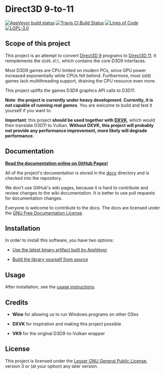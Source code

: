 # Direct3D 9-to-11

[![AppVeyor build status](https://ci.appveyor.com/api/projects/status/30d6a8gwk4w0u4h8?svg=true)](https://ci.appveyor.com/project/GuildMasterInfinite/d3d9-to-11)
[![Travis CI Build Status](https://travis-ci.com/GabrielMajeri/d3d9-to-11.svg?branch=master)](https://travis-ci.com/GabrielMajeri/d3d9-to-11)
[![Lines of Code](https://tokei.rs/b1/github/GabrielMajeri/d3d9-to-11)](https://github.com/GabrielMajeri/d3d9-to-11)
[![LGPL-3.0](https://img.shields.io/github/license/GabrielMajeri/d3d9-to-11.svg)](LICENSE)

## Scope of this project

This project is an attempt to convert [Direct3D 9](https://en.wikipedia.org/wiki/Direct3D#Direct3D_9) programs
to [Direct3D 11](https://en.wikipedia.org/wiki/Direct3D#Direct3D_11).
It reimplements the `d3d9.dll`, which contains the core D3D9 interfaces.

Most D3D9 games are CPU limited on modern PCs, since GPU power increased exponentially while CPUs fell behind.
Furthermore, most (old) games lack multithreading support, draining the CPU resource even more.

This project uplifts the games D3D9 graphics API calls to D3D11.

**Note**: **the project is currently under heavy development. Currently, it is _not_ capable of running _real games_**. You are welcome to build and test it yourself if you want to.

**Important**: this project **should be used together with [DXVK](https://github.com/doitsujin/dxvk/)**, which would then translate D3D11 to Vulkan.
**Without DXVK, this project will probably not provide any performance improvement, more likely will degrade performance.**

## Documentation

[**Read the documentation online on GitHub Pages!**](https://gabrielmajeri.github.io/d3d9-to-11/)

All of the project's documentation is stored in the [docs](docs/index.md) directory
and is checked into the repository.

We don't use GitHub's wiki pages, because it is hard to contribute and review changes to the wiki documentation.
It is better to use pull requests for documentation changes.

Everyone is welcome to contribute to the docs. The docs are licensed under the [GNU Free Documentation License](docs/license.md).

## Installation

In order to install this software, you have two options:

- [Use the latest binary artifact built by AppVeyor](docs/installing.md)

- [Build the library yourself from source](docs/building.md)

## Usage

After installation, see the [usage instructions](docs/usage.md).

## Credits

- **Wine** for allowing us to run Windows programs on other OSes

- **DXVK** for inspiration and making this project possible

- **VK9** for the original D3D9-to-Vulkan wrapper

## License

This project is licensed under the [Lesser GNU General Public License](LICENSE), version 3 or (at your option) any later version.
